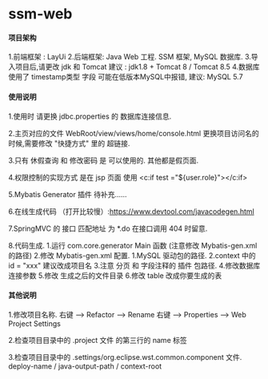 # ssm-web
#### 项目架构 ####
1.前端框架 :
	LayUi
2.后端框架:
	Java Web 工程.
	SSM 框架,
	MySQL 数据库.
3.导入项目后,请更改 jdk  和 Tomcat 
	建议 : jdk1.8 + Tomcat 8 / Tomcat 8.5 
4.数据库使用了 timestamp类型 字段  可能在低版本MySQL中报错,
	建议: MySQL 5.7 

#### 使用说明 ####
1.使用时 请更换 jdbc.properties 的 数据库连接信息.

2.主页对应的文件 WebRoot/view/views/home/console.html
	更换项目访问名的时候,需要修改 "快捷方式" 里的 超链接.

3.只有 休假查询 和 修改密码 是 可以使用的. 其他都是假页面.

4.权限控制的实现方式 是在 jsp 页面 使用  <c:if test ="${user.role}"></c:if> 

5.Mybatis Generator 插件 待补充......

6.在线生成代码 （打开比较慢）:https://www.devtool.com/javacodegen.html

7.SpringMVC 的 接口 匹配地址 为 *.do 在接口调用 404 时留意.

8.代码生成.
	1.运行  com.core.generator Main 函数 (注意修改 Mybatis-gen.xml 的路径)
	2.修改 Mybatis-gen.xml 配置.
		1.MySQL 驱动包的路径.
		2.context 中的 id = "xxx" 建议改成项目名
		3.注意 分页 和 字段注释的 插件 包路径.
		4.修改数据库连接参数
		5.修改  生成之后的文件目录
		6.修改 table 改成你要生成的表
#### 其他说明 ####
1.修改项目名称.
	右键 -->  Refactor --> Rename 
	右键 -->  Properties --> Web Project Settings 
	
2.检查项目目录中的 .project 文件 的第三行的 name 标签

3.检查项目目录中的 .settings/org.eclipse.wst.common.component 文件.
	deploy-name / java-output-path / context-root

